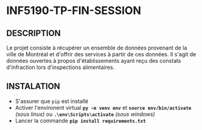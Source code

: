 # INF5190-TP-FIN-SESSION
## DESCRIPTION
Le projet consiste à récupérer un ensemble de données provenant de la ville de Montréal et d'offrir des services à partir de ces données. Il s'agit de données ouvertes à propos d'établissements ayant reçu des constats d'infraction lors d'inspections alimentaires.

## INSTALATION
- S'assurer que ``pip`` est installé 
- Activer l'environent virtual **``py -m venv env``** et **``source env/bin/activate``** *(sous linux)* ou **``.\env\Scripts\activate``** *(sous windows)*
- Lancer la commande **``pip install requirements.txt``**